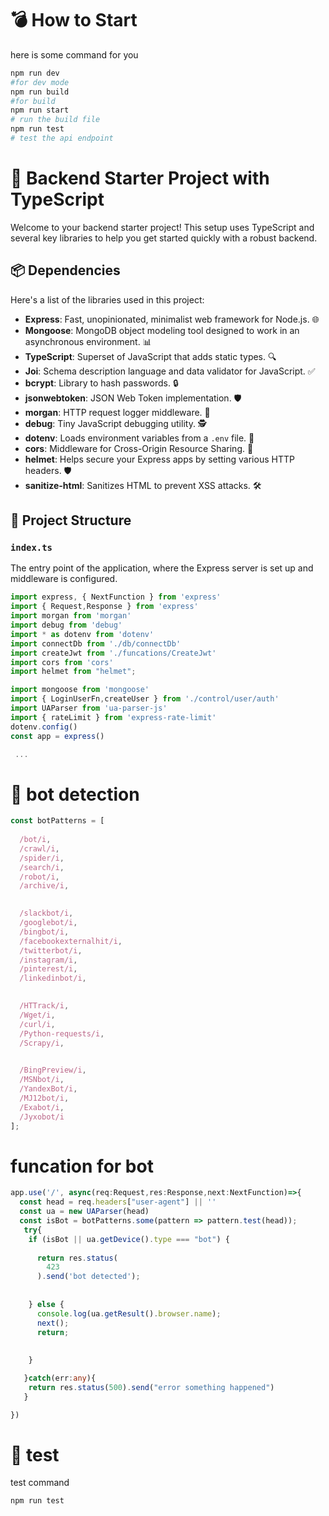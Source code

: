 # 💣 How to Start
here is some command for you
```bash
npm run dev
#for dev mode
npm run build
#for build  
npm run start
# run the build file
npm run test
# test the api endpoint
```


# 🚀 **Backend Starter Project** with TypeScript

Welcome to your backend starter project! This setup uses TypeScript and several key libraries to help you get started quickly with a robust backend.

## 📦 **Dependencies**

Here's a list of the libraries used in this project:

- **Express**: Fast, unopinionated, minimalist web framework for Node.js. 🌐
- **Mongoose**: MongoDB object modeling tool designed to work in an asynchronous environment. 📊
- **TypeScript**: Superset of JavaScript that adds static types. 🔍
- **Joi**: Schema description language and data validator for JavaScript. ✅
- **bcrypt**: Library to hash passwords. 🔒
- **jsonwebtoken**: JSON Web Token implementation. 🛡️
- **morgan**: HTTP request logger middleware. 📝
- **debug**: Tiny JavaScript debugging utility. 🕵️
- **dotenv**: Loads environment variables from a `.env` file. 📄
- **cors**: Middleware for Cross-Origin Resource Sharing. 🔄
- **helmet**: Helps secure your Express apps by setting various HTTP headers. 🛡️
- **sanitize-html**: Sanitizes HTML to prevent XSS attacks. 🛠️

## 📂 **Project Structure**

### `index.ts`

The entry point of the application, where the Express server is set up and middleware is configured.

```typescript
import express, { NextFunction } from 'express'
import { Request,Response } from 'express'
import morgan from 'morgan'
import debug from 'debug'
import * as dotenv from 'dotenv'
import connectDb from './db/connectDb'
import createJwt from './funcations/CreateJwt'
import cors from 'cors'
import helmet from "helmet";

import mongoose from 'mongoose'
import { LoginUserFn,createUser } from './control/user/auth'
import UAParser from 'ua-parser-js'
import { rateLimit } from 'express-rate-limit'
dotenv.config()
const app = express()

 ...
```

# 🤖 bot detection

```javascript
const botPatterns = [
  
  /bot/i,
  /crawl/i,
  /spider/i,
  /search/i,
  /robot/i,
  /archive/i,

  
  /slackbot/i,
  /googlebot/i,
  /bingbot/i,
  /facebookexternalhit/i,
  /twitterbot/i,
  /instagram/i,
  /pinterest/i,
  /linkedinbot/i,

 
  /HTTrack/i,
  /Wget/i,
  /curl/i,
  /Python-requests/i,
  /Scrapy/i,

 
  /BingPreview/i, 
  /MSNbot/i, 
  /YandexBot/i, 
  /MJ12bot/i, 
  /Exabot/i, 
  /Jyxobot/i 
];

```
# funcation for bot
```typescript
app.use('/', async(req:Request,res:Response,next:NextFunction)=>{
  const head = req.headers["user-agent"] || ''
  const ua = new UAParser(head)
  const isBot = botPatterns.some(pattern => pattern.test(head));
   try{
    if (isBot || ua.getDevice().type === "bot") {
     
      return res.status(
        423
      ).send('bot detected');
      
       
    } else {
      console.log(ua.getResult().browser.name);
      next();
      return;
    
      
    }

   }catch(err:any){
    return res.status(500).send("error something happened")
   }

})
```


# 🧪 test
 test command
  ```bash
  npm run test
  ```
